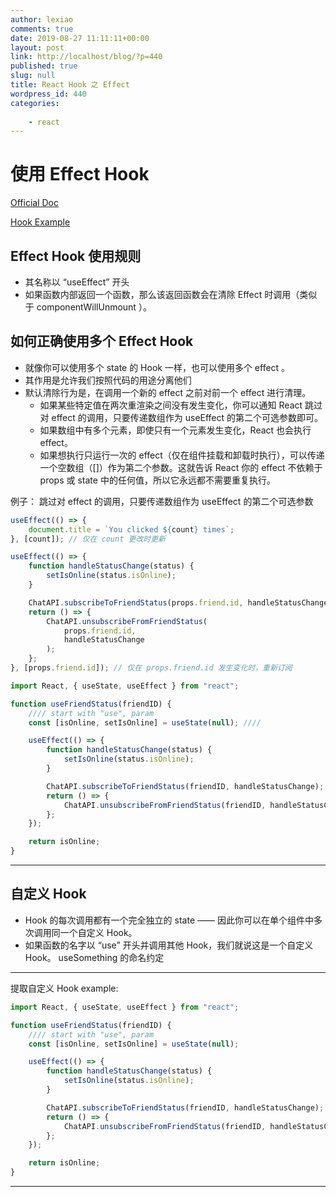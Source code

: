 ```yaml
---
author: lexiao
comments: true
date: 2019-08-27 11:11:11+00:00
layout: post
link: http://localhost/blog/?p=440
published: true
slug: null
title: React Hook 之 Effect
wordpress_id: 440
categories:
    
    - react
---
```


# 使用 Effect Hook

[Official Doc](https://zh-hans.reactjs.org/docs/hooks-effect.html)

[Hook Example](https://codesandbox.io/react-hooks)


## Effect Hook 使用规则

-   其名称以 “useEffect” 开头
-   如果函数内部返回一个函数，那么该返回函数会在清除 Effect 时调用（类似于 componentWillUnmount ）。

## 如何正确使用多个 Effect Hook

- 就像你可以使用多个 state 的 Hook 一样，也可以使用多个 effect 。
- 其作用是允许我们按照代码的用途分离他们
- 默认清除行为是，在调用一个新的 effect 之前对前一个 effect 进行清理。
    - 如果某些特定值在两次重渲染之间没有发生变化，你可以通知 React 跳过对 effect 的调用，只要传递数组作为 useEffect 的第二个可选参数即可。
    - 如果数组中有多个元素，即使只有一个元素发生变化，React 也会执行 effect。
    - 如果想执行只运行一次的 effect（仅在组件挂载和卸载时执行），可以传递一个空数组（[]）作为第二个参数。这就告诉 React 你的 effect 不依赖于 props 或 state 中的任何值，所以它永远都不需要重复执行。

例子： 跳过对 effect 的调用，只要传递数组作为 useEffect 的第二个可选参数

```js
useEffect(() => {
    document.title = `You clicked ${count} times`;
}, [count]); // 仅在 count 更改时更新
```

```js
useEffect(() => {
    function handleStatusChange(status) {
        setIsOnline(status.isOnline);
    }

    ChatAPI.subscribeToFriendStatus(props.friend.id, handleStatusChange);
    return () => {
        ChatAPI.unsubscribeFromFriendStatus(
            props.friend.id,
            handleStatusChange
        );
    };
}, [props.friend.id]); // 仅在 props.friend.id 发生变化时，重新订阅
```

```js
import React, { useState, useEffect } from "react";

function useFriendStatus(friendID) {
    //// start with "use", param
    const [isOnline, setIsOnline] = useState(null); ////

    useEffect(() => {
        function handleStatusChange(status) {
            setIsOnline(status.isOnline);
        }

        ChatAPI.subscribeToFriendStatus(friendID, handleStatusChange);
        return () => {
            ChatAPI.unsubscribeFromFriendStatus(friendID, handleStatusChange);
        };
    });

    return isOnline;
}
```

---

## 自定义 Hook

-   Hook 的每次调用都有一个完全独立的 state —— 因此你可以在单个组件中多次调用同一个自定义 Hook。
-   如果函数的名字以 “use” 开头并调用其他 Hook，我们就说这是一个自定义 Hook。 useSomething 的命名约定

---

提取自定义 Hook example:

```js
import React, { useState, useEffect } from "react";

function useFriendStatus(friendID) {
    //// start with "use", param
    const [isOnline, setIsOnline] = useState(null);

    useEffect(() => {
        function handleStatusChange(status) {
            setIsOnline(status.isOnline);
        }

        ChatAPI.subscribeToFriendStatus(friendID, handleStatusChange);
        return () => {
            ChatAPI.unsubscribeFromFriendStatus(friendID, handleStatusChange);
        };
    });

    return isOnline;
}
```

---
